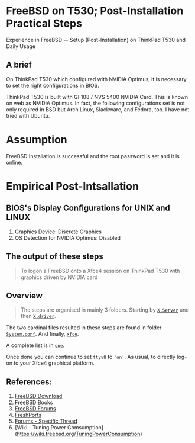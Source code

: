 # FreeBSD on T530; Post-Installation Practical Steps

Experience in FreeBSD -- Setup (Post-Installation) on ThinkPad T530 and Daily Usage

## A brief

On ThinkPad T530 which configured with NVIDIA Optimus, it is necessary to set the right configurations in BIOS.

ThinkPad T530 is built with GF108 / NVS 5400 NVIDIA Card. This is known on web as NVIDIA Optimus. In fact, the following configurations set is not only required in BSD but Arch Linux, Slackware, and Fedora, too. I have not tried with Ubuntu.

# Assumption
FreeBSD Installation is successful and the root password is set and it is online.

# Empirical Post-Intsallation


## BIOS's Display Configurations for UNIX and LINUX

1. Graphics Device: Discrete Graphics
2. OS Detection for NVIDIA Optimus: Disabled


## The output of these steps

> To logon a FreeBSD onto a Xfce4 session on ThinkPad T530 with graphics driven by NVIDIA card


## Overview

> The steps are organised in mainly 3 folders. Starting by [`X.Server`](./X.Server) and then [`X.driver`](./X.driver). 

The two cardinal files resulted in these steps are found in folder [`System.conf`](./System.conf). And finally, [`xfce`](/xfce).

A complete list is in [`one`](./one/readme.md).

Once done you can continue to set `ttyv8` to `'on'`. As usual, to directly log-on to your Xfce4 graphical platform.


## References:

1. [FreeBSD Download](https://download.freebsd.org/ftp/doc/en/books/handbook/book.pdf)
2. [FreeBSD Books](https://download.freebsd.org/ftp/doc/en/books/arch-handbook/book.pdf)
3. [FreeBSD Forums](https://forums.freebsd.org)
4. [FreshPorts](https://freshports.org/x11/nvidia-driver/)
5. [Forums - Specific Thread](https://forums.freebsd.org/threads/how-to-solving-xorg-with-nvidia-issues-no-screens-found-ee-and-other-nasty-problems-gremlins.64941/)
6. [Wiki - Tuning Power Comsumption] (https://wiki.freebsd.org/TuningPowerConsumption)
